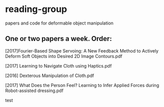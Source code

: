 # reading-group
papers and code for deformable object manipulation

## One or two papers a week. Order:

[2017]Fourier-Based Shape Servoing: A New Feedback Method to Actively Deform Soft Objects into Desired 2D Image Contours.pdf

[2017] Learning to Navigate Cloth using Haptics.pdf

[2016] Dexterous Manipulation of Cloth.pdf

[2017] What  Does  the  Person  Feel?  Learning  to  Infer  Applied  Forces during Robot-assisted dressing.pdf
 
test

